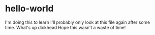 # hello-world
I'm doing this to learn
I'll probably only look at this file again after some time.
What's up dickhead
Hope this wasn't a waste of time!
